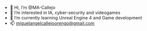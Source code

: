 - 👋 Hi, I’m @MA-Callejo
- 👀 I’m interested in IA, cyber-security and videogames
- 🌱 I’m currently learning Unreal Engine 4 and Game development
- 📫 miguelangelcallejoorengo@gmail.com

<!---
I'm using this repository to share and show my personal projects.
Please download my code and work with it.
--->
